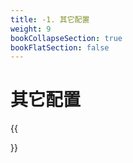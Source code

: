 ```yaml
---
title: -1. 其它配置
weight: 9
bookCollapseSection: true
bookFlatSection: false
---
```


# 其它配置


{{<section>}}

